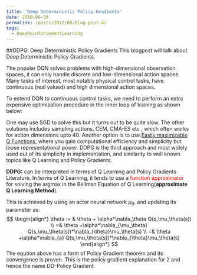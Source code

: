 ```yaml
---
title: 'Deep Deterministic Policy Gradients'
date: 2018-06-30
permalink: /posts/2012/08/blog-post-4/
tags:
  - DeepReinforcementLearning
---
```

##DDPG: Deep Deterministic Policy Gradients
This blogpost will talk about Deep Deterministic Policy Gradients.

The popular DQN solves problems with high-dimensional observation spaces, it can only handle
discrete and low-dimensional action spaces. Many tasks of interest, most notably physical control
tasks, have continuous (real valued) and high dimensional action spaces.

To extend DQN to continuous control tasks, we need to perform an extra expensive optimization procedure in the inner loop of training as shown below:



One may use SGD to solve this but it turns out to be quite slow. The other solutions includes sampling actions, CEM, CMA-ES etc , which often works for action dimensions upto 40. Another option is to use [Easily maximizable Q Functions](https://arxiv.org/pdf/1603.00748.pdf), where you gain computational efficiency and simplicity but loose representational power. DDPG is the third approach and most widely used out of its simplicity in implementation, and similarity to well known topics like Q Learning and Policy Gradients.


**DDPG:** can be interpreted in terms of Q Learning and Policy Gradients Literature. In terms of Q Learning, it tends to use a <span style="color:#FF0000">function approximator</span>  for solving the argmax in the Bellman Equation of Q Learning(**approximate Q Learning Method**).

This is achieved by using an actor neural network $\mu_\theta$, and updating its parameter as:
$$
\begin{align*}
\theta := & \theta + \alpha*\nabla_\theta Q(s,\mu_\theta(s)) \\
=& \theta +\alpha*\nabla_{\mu_\theta} Q(s,\mu_\theta(s))*\nabla_{\theta}\mu_\theta(s)  \\
 =& \theta +\alpha*\nabla_{a} Q(s,\mu_\theta(s))*\nabla_{\theta}\mu_\theta(s)
\end{align*}
$$
The eqution above has a form of Policy Gradient theorem and its convergence is proven. This is the policy gradient explanation for 2 and hence the name DD-Policy Gradient.
